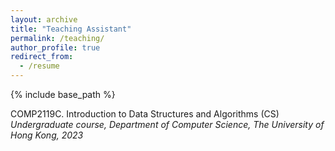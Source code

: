 ```yaml
---
layout: archive
title: "Teaching Assistant"
permalink: /teaching/
author_profile: true
redirect_from:
  - /resume
---
```


{% include base_path %}

COMP2119C. Introduction to Data Structures and Algorithms (CS)
<br>
*Undergraduate course, Department of Computer Science, The University of Hong Kong, 2023*
